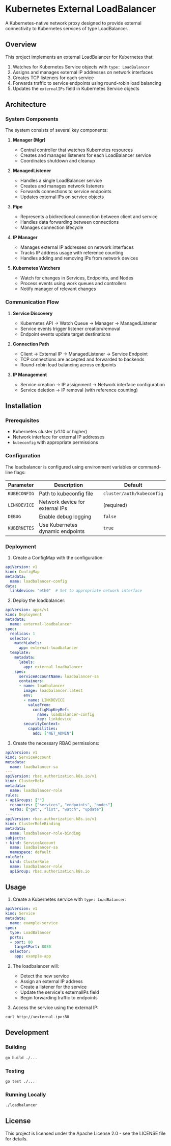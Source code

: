 # Kubernetes External LoadBalancer

A Kubernetes-native network proxy designed to provide external connectivity to Kubernetes services of type LoadBalancer.

## Overview

This project implements an external LoadBalancer for Kubernetes that:

1. Watches for Kubernetes Service objects with `type: LoadBalancer`
2. Assigns and manages external IP addresses on network interfaces
3. Creates TCP listeners for each service
4. Forwards traffic to service endpoints using round-robin load balancing
5. Updates the `externalIPs` field in Kubernetes Service objects

## Architecture

### System Components

The system consists of several key components:

1. **Manager (Mgr)**
   - Central controller that watches Kubernetes resources
   - Creates and manages listeners for each LoadBalancer service
   - Coordinates shutdown and cleanup

2. **ManagedListener**
   - Handles a single LoadBalancer service
   - Creates and manages network listeners
   - Forwards connections to service endpoints
   - Updates external IPs on service objects

3. **Pipe**
   - Represents a bidirectional connection between client and service
   - Handles data forwarding between connections
   - Manages connection lifecycle

4. **IP Manager**
   - Manages external IP addresses on network interfaces
   - Tracks IP address usage with reference counting
   - Handles adding and removing IPs from network devices

5. **Kubernetes Watchers**
   - Watch for changes in Services, Endpoints, and Nodes
   - Process events using work queues and controllers
   - Notify manager of relevant changes

### Communication Flow

1. **Service Discovery**
   - Kubernetes API → Watch Queue → Manager → ManagedListener
   - Service events trigger listener creation/removal
   - Endpoint events update target destinations

2. **Connection Path**
   - Client → External IP → ManagedListener → Service Endpoint
   - TCP connections are accepted and forwarded to backends
   - Round-robin load balancing across endpoints

3. **IP Management**
   - Service creation → IP assignment → Network interface configuration
   - Service deletion → IP removal (with reference counting)

## Installation

### Prerequisites

- Kubernetes cluster (v1.10 or higher)
- Network interface for external IP addresses
- `kubeconfig` with appropriate permissions

### Configuration

The loadbalancer is configured using environment variables or command-line flags:

| Parameter | Description | Default |
|-----------|-------------|---------|
| `KUBECONFIG` | Path to kubeconfig file | `cluster/auth/kubeconfig` |
| `LINKDEVICE` | Network device for external IPs | (required) |
| `DEBUG` | Enable debug logging | `false` |
| `KUBERNETES` | Use Kubernetes dynamic endpoints | `true` |

### Deployment

1. Create a ConfigMap with the configuration:

```yaml
apiVersion: v1
kind: ConfigMap
metadata:
  name: loadbalancer-config
data:
  linkdevice: "eth0"  # Set to appropriate network interface
```

2. Deploy the loadbalancer:

```yaml
apiVersion: apps/v1
kind: Deployment
metadata:
  name: external-loadbalancer
spec:
  replicas: 1
  selector:
    matchLabels:
      app: external-loadbalancer
  template:
    metadata:
      labels:
        app: external-loadbalancer
    spec:
      serviceAccountName: loadbalancer-sa
      containers:
      - name: loadbalancer
        image: loadbalancer:latest
        env:
        - name: LINKDEVICE
          valueFrom:
            configMapKeyRef:
              name: loadbalancer-config
              key: linkdevice
        securityContext:
          capabilities:
            add: ["NET_ADMIN"]
```

3. Create the necessary RBAC permissions:

```yaml
apiVersion: v1
kind: ServiceAccount
metadata:
  name: loadbalancer-sa
---
apiVersion: rbac.authorization.k8s.io/v1
kind: ClusterRole
metadata:
  name: loadbalancer-role
rules:
- apiGroups: [""]
  resources: ["services", "endpoints", "nodes"]
  verbs: ["get", "list", "watch", "update"]
---
apiVersion: rbac.authorization.k8s.io/v1
kind: ClusterRoleBinding
metadata:
  name: loadbalancer-role-binding
subjects:
- kind: ServiceAccount
  name: loadbalancer-sa
  namespace: default
roleRef:
  kind: ClusterRole
  name: loadbalancer-role
  apiGroup: rbac.authorization.k8s.io
```

## Usage

1. Create a Kubernetes service with `type: LoadBalancer`:

```yaml
apiVersion: v1
kind: Service
metadata:
  name: example-service
spec:
  type: LoadBalancer
  ports:
  - port: 80
    targetPort: 8080
  selector:
    app: example-app
```

2. The loadbalancer will:
   - Detect the new service
   - Assign an external IP address
   - Create a listener for the service
   - Update the service's externalIPs field
   - Begin forwarding traffic to endpoints

3. Access the service using the external IP:

```
curl http://<external-ip>:80
```

## Development

### Building

```bash
go build ./...
```

### Testing

```bash
go test ./...
```

### Running Locally

```bash
./loadbalancer
```

## License

This project is licensed under the Apache License 2.0 - see the LICENSE file for details.